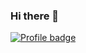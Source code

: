 ### Hi there 👋

<!--
**RomaKudryavtsev/RomaKudryavtsev** is a ✨ _special_ ✨ repository because its `README.md` (this file) appears on your GitHub profile.

Here are some ideas to get you started:

- 🔭 I’m currently working on ...
- 🌱 I’m currently learning ...
- 👯 I’m looking to collaborate on ...
- 🤔 I’m looking for help with ...
- 💬 Ask me about ...
- 📫 How to reach me: ...
- 😄 Pronouns: ...
- ⚡ Fun fact: ...
-->

[![Profile badge](https://www.codewars.com/users/rmnzndlr/badges/large)](https://www.codewars.com/users/rmnzndlr)
